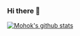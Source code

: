### Hi there 👋
[![Mohok's github stats](https://readme-stats-2i9gvrzjl.vercel.app/api?username=mohok&count_private=true&show_icons=true)](https://github.com/mohok/github-readme-stats)
